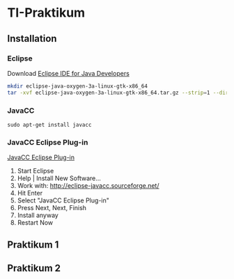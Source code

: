 # TI-Praktikum

## Installation

### Eclipse

Download [Eclipse IDE for Java Developers](https://www.eclipse.org/downloads/packages/eclipse-ide-java-developers/oxygen3a)

```bash
mkdir eclipse-java-oxygen-3a-linux-gtk-x86_64
tar -xvf eclipse-java-oxygen-3a-linux-gtk-x86_64.tar.gz --strip=1 --directory eclipse-java-oxygen-3a-linux-gtk-x86_64
```
### JavaCC

```
sudo apt-get install javacc
```

### JavaCC Eclipse Plug-in

[JavaCC Eclipse Plug-in](http://eclipse-javacc.sourceforge.net/)

1. Start Eclipse
1. Help | Install New Software...
  1. Work with: http://eclipse-javacc.sourceforge.net/
  1. Hit Enter
  1. Select "JavaCC Eclipse Plug-in"
  1. Press Next, Next, Finish
  1. Install anyway
  1. Restart Now

## Praktikum 1

## Praktikum 2

